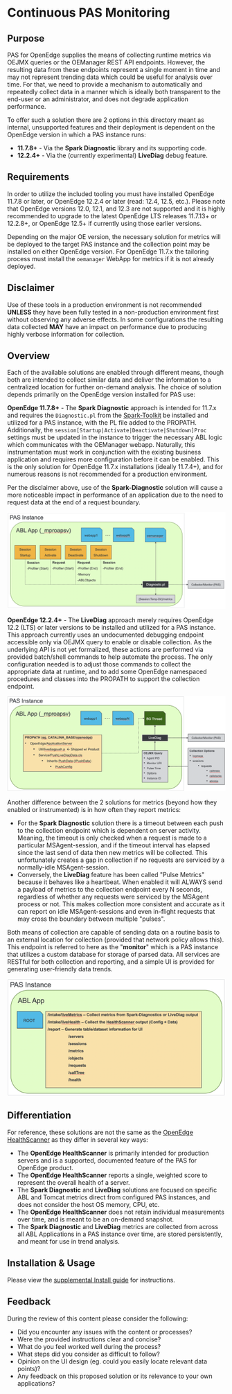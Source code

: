 # Continuous PAS Monitoring #

## Purpose ##

PAS for OpenEdge supplies the means of collecting runtime metrics via OEJMX queries or the OEManager REST API endpoints. However, the resulting data from these endpoints represent a single moment in time and may not represent trending data which could be useful for analysis over time. For that, we need to provide a mechanism to automatically and repeatedly collect data in a manner which is ideally both transparent to the end-user or an administrator, and does not degrade application performance.

To offer such a solution there are 2 options in this directory meant as internal, unsupported features and their deployment is dependent on the OpenEdge version in which a PAS instance runs:

- **11.7.8+** - Via the **Spark Diagnostic** library and its supporting code.
- **12.2.4+** - Via the (currently experimental) **LiveDiag** debug feature.

## Requirements ##

In order to utilize the included tooling you must have installed OpenEdge 11.7.8 or later, or OpenEdge 12.2.4 or later (read: 12.4, 12.5, etc.). Please note that OpenEdge versions 12.0, 12.1, and 12.3 are not supported and it is highly recommended to upgrade to the latest OpenEdge LTS releases 11.7.13+ or 12.2.8+, or OpenEdge 12.5+ if currently using those earlier versions.

Depending on the major OE version, the necessary solution for metrics will be deployed to the target PAS instance and the collection point may be installed on either OpenEdge version. For OpenEdge 11.7.x the tailoring process must install the `oemanager` WebApp for metrics if it is not already deployed.

## Disclaimer ##

Use of these tools in a production environment is not recommended **UNLESS** they have been fully tested in a non-production environment first without observing any adverse effects. In some configurations the resulting data collected **MAY** have an impact on performance due to producing highly verbose information for collection.

## Overview ##

Each of the available solutions are enabled through different means, though both are intended to collect similar data and deliver the information to a centralized location for further on-demand analysis. The choice of solution depends primarily on the OpenEdge version installed for PAS use:

**OpenEdge 11.7.8+** - The **Spark Diagnostic** approach is intended for 11.7.x and requires the `Diagnostic.pl` from the [Spark-Toolkit](https://github.com/progress/Spark-Toolkit) be installed and utilized for a PAS instance, with the PL file added to the PROPATH. Additionally, the `session[Startup|Activate|Deactivate|Shutdown]Proc` settings must be updated in the instance to trigger the necessary ABL logic which communicates with the OEManager webapp. Naturally, this instrumentation must work in conjunction with the existing business application and requires more configuration before it can be enabled. This is the only solution for OpenEdge 11.7.x installations (ideally 11.7.4+), and for numerous reasons is not recommended for a production environment.

Per the disclaimer above, use of the **Spark-Diagnostic** solution will cause a more noticeable impact in performance of an application due to the need to request data at the end of a request boundary.

![Spark Diagnostic Architecture](Arch-Spark.png)

**OpenEdge 12.2.4+** - The **LiveDiag** approach merely requires OpenEdge 12.2 (LTS) or later versions to be installed and utilized for a PAS instance. This approach currently uses an undocumented debugging endpoint accessible only via OEJMX query to enable or disable collection. As the underlying API is not yet formalized, these actions are performed via provided batch/shell commands to help automate the process. The only configuration needed is to adjust those commands to collect the appropriate data at runtime, and to add some OpenEdge namespaced procedures and classes into the PROPATH to support the collection endpoint.

![Live Diagnostics Architecture](Arch-LiveDiag.png)

Another difference between the 2 solutions for metrics (beyond how they enabled or instrumented) is in how often they report metrics:

- For the **Spark Diagnostic** solution there is a timeout between each push to the collection endpoint which is dependent on server activity. Meaning, the timeout is only checked when a request is made to a particular MSAgent-session, and if the timeout interval has elapsed since the last send of data then new metrics will be collected. This unfortunately creates a gap in collection if no requests are serviced by a normally-idle MSAgent-session.
- Conversely, the **LiveDiag** feature has been called "Pulse Metrics" because it behaves like a heartbeat. When enabled it will ALWAYS send a payload of metrics to the collection endpoint every N seconds, regardless of whether any requests were serviced by the MSAgent process or not. This makes collection more consistent and accurate as it can report on idle MSAgent-sessions and even in-flight requests that may cross the boundary between multiple "pulses".

Both means of collection are capable of sending data on a routine basis to an external location for collection (provided that network policy allows this). This endpoint is referred to here as the "**monitor**" which is a PAS instance that utilizes a custom database for storage of parsed data. All services are RESTful for both collection and reporting, and a simple UI is provided for generating user-friendly data trends.

![Monitor Architecture](Arch-Monitor.png)

## Differentiation ##

For reference, these solutions are not the same as the [OpenEdge HealthScanner](https://docs.progress.com/bundle/pas-for-openedge-management/page/Use-the-OpenEdge-HealthScanner.html) as they differ in several key ways:

- The **OpenEdge HealthScanner** is primarily intended for production servers and is a supported, documented feature of the PAS for OpenEdge product.
- The **OpenEdge HealthScanner** reports a single, weighted score to represent the overall health of a server.
- The **Spark Diagnostic** and **LiveDiag** solutions are focused on specific ABL and Tomcat metrics direct from configured PAS instances, and does not consider the host OS memory, CPU, etc.
- The **OpenEdge HealthScanner** does not retain individual measurements over time, and is meant to be an on-demand snapshot.
- The **Spark Diagnostic** and **LiveDiag** metrics are collected from across all ABL Applications in a PAS instance over time, are stored persistently, and meant for use in trend analysis.

## Installation & Usage ##

Please view the [supplemental Install guide](INSTALL.md) for instructions.

## Feedback ##

During the review of this content please consider the following:

- Did you encounter any issues with the content or processes?
- Were the provided instructions clear and concise?
- What do you feel worked well during the process?
- What steps did you consider as difficult to follow?
- Opinion on the UI design (eg. could you easily locate relevant data points)?
- Any feedback on this proposed solution or its relevance to your own applications?
